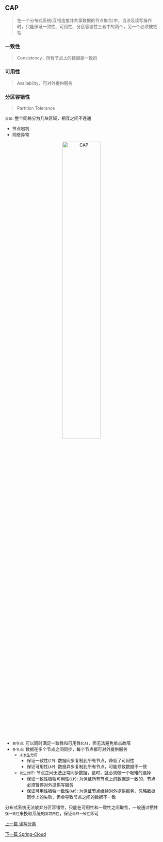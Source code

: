 ## CAP

> 在一个分布式系统(互相连接并共享数据的节点集合)中，当涉及读写操作时，只能保证一致性、可用性、分区容错性三者中的两个，另一个必须被牺牲

### 一致性

> Consistency，所有节点上的数据是一致的

### 可用性

> Availability，可对外提供服务

### 分区容错性

> Partition Tolerance

`分区`: 整个网络分为几块区域，相互之间不连通

* 节点宕机
* 网络异常

<p style="text-align: center;"><img src="_media/distribution/cap.jpg" alt="CAP" style="width: 50%"></p>

* `单节点`: 可以同时满足一致性和可用性(`CA`)，但无法避免单点故障
* `多节点`: 数据在多个节点之间同步，每个节点都可对外提供服务
    * `未发生分区`
        * 保证一致性(`CP`): 数据同步复制到所有节点，降低了可用性
        * 保证可用性(`AP`): 数据异步复制到所有节点，可能导致数据不一致
    * `发生分区`: 节点之间无法正常同步数据，这时，就必须做一个艰难的选择
        * 保证一致性牺牲可用性(`CP`): 为保证所有节点上的数据是一致的，节点必须暂停对外提供写服务
        * 保证可用性牺牲一致性(`AP`): 为保证节点继续对外提供服务，忽略数据同步上的失败，但会导致节点之间的数据不一致

分布式系统无法放弃分区容错性，只能在可用性和一致性之间取舍，一般通过牺牲`强一致性`来换取系统的`高可用性`，保证`最终一致性`即可


[上一篇 读写分离](9-数据库/读写分离.md)

[下一篇 Spring-Cloud](10-分布式/Spring-Cloud.md)
